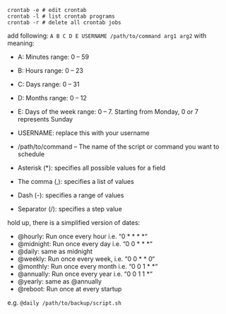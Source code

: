 ```shell
crontab -e # edit crontab
crontab -l # list crontab programs
crontab -r # delete all crontab jobs
```

add following:
`A B C D E USERNAME /path/to/command arg1 arg2`
with meaning:
* A: Minutes range: 0 – 59
* B: Hours range: 0 – 23
* C: Days range: 0 – 31
* D: Months range: 0 – 12
* E: Days of the week range: 0 – 7. Starting from Monday, 0 or 7 represents Sunday
* USERNAME: replace this with your username
* /path/to/command – The name of the script or command you want to schedule

* Asterisk (*): specifies all possible values for a field
* The comma (,): specifies a list of values
* Dash (-): specifies a range of values
* Separator (/): specifies a step value

hold up, there is a simplified version of dates:

* @hourly: Run once every hour i.e. “0 * * * *“
* @midnight: Run once every day i.e. “0 0 * * *“
* @daily: same as midnight
* @weekly: Run once every week, i.e. “0 0 * * 0“
* @monthly: Run once every month i.e. “0 0 1 * *“
* @annually: Run once every year i.e. “0 0 1 1 *“
* @yearly: same as @annually
* @reboot: Run once at every startup

e.g. `@daily /path/to/backup/script.sh`
